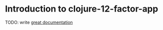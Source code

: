 # Introduction to clojure-12-factor-app

TODO: write [great documentation](http://jacobian.org/writing/what-to-write/)
